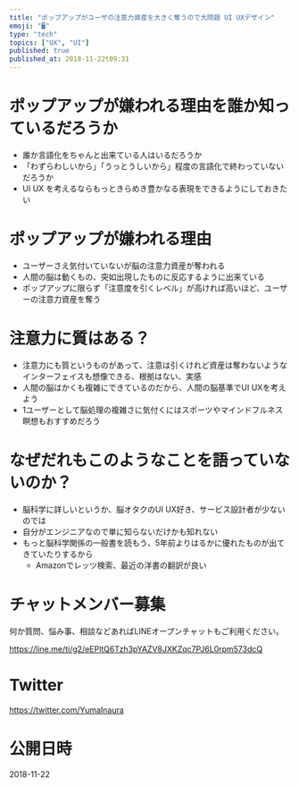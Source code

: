```yaml
---
title: "ポップアップがユーザの注意力資産を大きく奪うので大問題 UI UXデザイン"
emoji: "🖥"
type: "tech"
topics: ["UX", "UI"]
published: true
published_at: 2018-11-22t09:31
---
```


# ポップアップが嫌われる理由を誰か知っているだろうか

- 誰か言語化をちゃんと出来ている人はいるだろうか
- 「わずらわしいから」「うっとうしいから」程度の言語化で終わっていないだろうか
- UI UX を考えるならもっときらめき豊かなる表現をできるようにしておきたい

# ポップアップが嫌われる理由

- ユーザーさえ気付いていないが脳の注意力資産が奪われる
- 人間の脳は動くもの、突如出現したものに反応するように出来ている
- ポップアップに限らず「注意度を引くレベル」が高ければ高いほど、ユーザーの注意力資産を奪う

# 注意力に質はある？

- 注意力にも質というものがあって、注意は引くけれど資産は奪わないようなインターフェイスも想像できる、根拠はない、実感
- 人間の脳はかくも複雑にできているのだから、人間の脳基準でUI UXを考えよう
- 1ユーザーとして脳処理の複雑さに気付くにはスポーツやマインドフルネス瞑想もおすすめだろう

# なぜだれもこのようなことを語っていないのか？

- 脳科学に詳しいというか、脳オタクのUI UX好き、サービス設計者が少ないのでは
- 自分がエンジニアなので単に知らないだけかも知れない
- もっと脳科学関係の一般書を読もう、5年前よりはるかに優れたものが出てきていたりするから
  - Amazonでレッツ検索、最近の洋書の翻訳が良い










<!-- Update From Qiita API -->

# チャットメンバー募集


何か質問、悩み事、相談などあればLINEオープンチャットもご利用ください。

https://line.me/ti/g2/eEPltQ6Tzh3pYAZV8JXKZqc7PJ6L0rpm573dcQ





# Twitter


https://twitter.com/YumaInaura


<!-- Update From Qiita API -->



# 公開日時

2018-11-22

